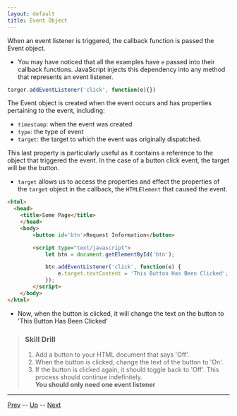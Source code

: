 ```yaml
---
layout: default
title: Event Object
---
```

When an event listener is triggered, the callback function is passed the Event object.
* You may have noticed that all the examples have `e` passed into their callback functions. JavaScript injects this dependency into any method that represents an event listener.

```js
targer.addEventListener('click', function(e){})
```

The Event object is created when the event occurs and has properties pertaining to the event, including:  
  * `timestamp`: when the event was created  
  * `type`: the type of event  
  * `target`: the target to which the event was originally dispatched.      

This last property is particularly useful as it contains a reference to the object that triggered the event. In the case of a button click event, the target will be the button.

  * `target` allows us to access the properties and effect the properties of the `target` object in the callback, the `HTMLElement` that caused the event.

```html
<html>
  <head>
    <title>Some Page</title>
    </head>
    <body>
        <button id='btn'>Request Information</button>

        <script type="text/javascript">
            let btn = document.getElementById('btn');

            btn.addEventListener('click', function(e) {
                e.target.textContent = 'This Button Has Been Clicked';
            });
        </script>
    </body>
</html>
```

* Now, when the button is clicked, it will change the text on the button to 'This Button Has Been Clicked'

> ### Skill Drill
> 1. Add a button to your HTML document that says 'Off'.
> 1. When the button is clicked, change the text of the button to 'On'.
> 1. If the button is clicked again, it should toggle back to 'Off'. This process should continue indefinitely.  
> **You should only need one event listener**

<hr>

[Prev](acp.md) -- [Up](README.md) -- [Next](labs.md)

